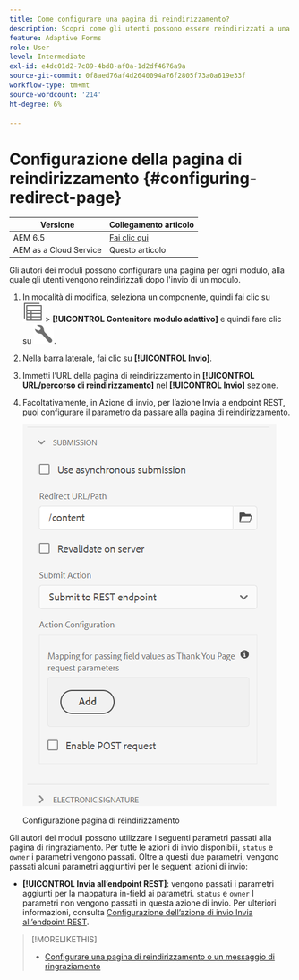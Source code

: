 ```yaml
---
title: Come configurare una pagina di reindirizzamento?
description: Scopri come gli utenti possono essere reindirizzati a una pagina web che gli autori dei moduli possono configurare durante la creazione del modulo.
feature: Adaptive Forms
role: User
level: Intermediate
exl-id: e4dc01d2-7c89-4bd8-af0a-1d2df4676a9a
source-git-commit: 0f8aed76af4d2640094a76f2805f73a0a619e33f
workflow-type: tm+mt
source-wordcount: '214'
ht-degree: 6%

---
```


# Configurazione della pagina di reindirizzamento {#configuring-redirect-page}

| Versione | Collegamento articolo |
| -------- | ---------------------------- |
| AEM 6.5 | [Fai clic qui](https://experienceleague.adobe.com/docs/experience-manager-65/forms/adaptive-forms-basic-authoring/configuring-redirect-page.html) |
| AEM as a Cloud Service | Questo articolo |

Gli autori dei moduli possono configurare una pagina per ogni modulo, alla quale gli utenti vengono reindirizzati dopo l&#39;invio di un modulo.

1. In modalità di modifica, seleziona un componente, quindi fai clic su ![a livello di campo](assets/select_parent_icon.svg) > **[!UICONTROL Contenitore modulo adattivo]** e quindi fare clic su ![cmppr](assets/configure-icon.svg).

1. Nella barra laterale, fai clic su **[!UICONTROL Invio]**.

1. Immetti l’URL della pagina di reindirizzamento in **[!UICONTROL URL/percorso di reindirizzamento]** nel **[!UICONTROL Invio]** sezione.
1. Facoltativamente, in Azione di invio, per l’azione Invia a endpoint REST, puoi configurare il parametro da passare alla pagina di reindirizzamento.

   ![Configurazione pagina di reindirizzamento](assets/redirect-url.png)

   Configurazione pagina di reindirizzamento

Gli autori dei moduli possono utilizzare i seguenti parametri passati alla pagina di ringraziamento. Per tutte le azioni di invio disponibili, `status` e `owner` i parametri vengono passati. Oltre a questi due parametri, vengono passati alcuni parametri aggiuntivi per le seguenti azioni di invio:

* **[!UICONTROL Invia all’endpoint REST]**: vengono passati i parametri aggiunti per la mappatura in-field ai parametri. `status` e `owner` I parametri non vengono passati in questa azione di invio. Per ulteriori informazioni, consulta [Configurazione dell’azione di invio Invia all’endpoint REST](configuring-submit-actions.md).

>[!MORELIKETHIS]
>
>* [Configurare una pagina di reindirizzamento o un messaggio di ringraziamento](/help/forms/configure-redirect-page-or-thank-you-message.md)
